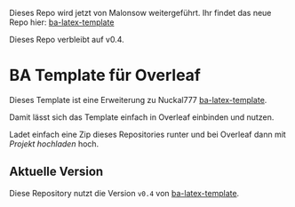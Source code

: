 Dieses Repo wird jetzt von Malonsow weitergeführt. Ihr findet das neue Repo hier: [ba-latex-template](https://github.com/Malonsow/ba-latex-template-overleaf)

Dieses Repo verbleibt auf v0.4.


# BA Template für Overleaf

Dieses Template ist eine Erweiterung zu Nuckal777 [ba-latex-template](https://github.com/Nuckal777/ba-latex-template).

Damit lässt sich das Template einfach in Overleaf einbinden und nutzen.

Ladet einfach eine Zip dieses Repositories runter und bei Overleaf dann mit *Projekt hochladen* hoch.

## Aktuelle Version
Diese Repository nutzt die Version `v0.4` von [ba-latex-template](https://github.com/Nuckal777/ba-latex-template).
